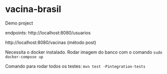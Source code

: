 # vacina-brasil
Demo project

endpoints:
http://localhost:8080/usuarios

http://localhost:8080/vacinas (método post)

Necessita o docker instalado. Rodar imagem do banco com o comando
```sudo docker-compose up```

Comando para rodar todos os testes:
```mvn test -Pintegration-tests```
